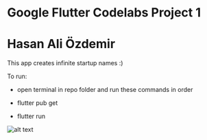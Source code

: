 # Google Flutter Codelabs Project 1

# Hasan Ali Özdemir

This app creates infinite startup names :)

To run:
- open terminal in repo folder and run these commands in order

- flutter pub get
- flutter run 

![alt text](https://github.com/VBT-FlutterCamp/hasan_ali_ozdemir_codelabs_1/blob/main/ss.png?raw=true)
